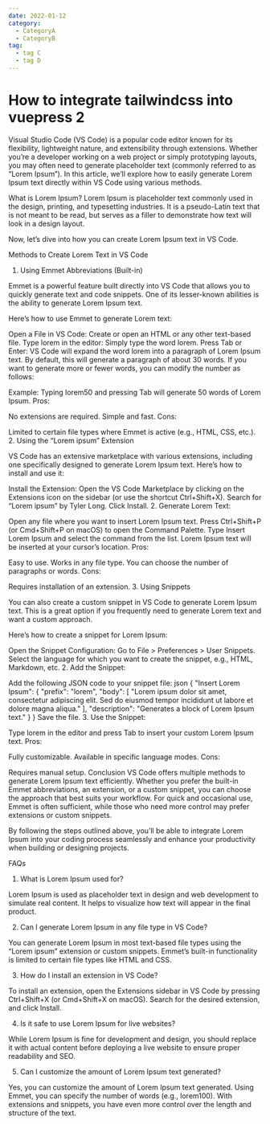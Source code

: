 ```yaml
---
date: 2022-01-12
category:
  - CategoryA
  - CategoryB
tag:
  - tag C
  - tag D
---
```


# How to integrate tailwindcss into vuepress 2
Visual Studio Code (VS Code) is a popular code editor known for its flexibility, lightweight nature, and extensibility through extensions. Whether you’re a developer working on a web project or simply prototyping layouts, you may often need to generate placeholder text (commonly referred to as “Lorem Ipsum“). In this article, we’ll explore how to easily generate Lorem Ipsum text directly within VS Code using various methods.

What is Lorem Ipsum?
Lorem Ipsum is placeholder text commonly used in the design, printing, and typesetting industries. It is a pseudo-Latin text that is not meant to be read, but serves as a filler to demonstrate how text will look in a design layout.

Now, let’s dive into how you can create Lorem Ipsum text in VS Code.

Methods to Create Lorem Text in VS Code
1. Using Emmet Abbreviations (Built-in)

Emmet is a powerful feature built directly into VS Code that allows you to quickly generate text and code snippets. One of its lesser-known abilities is the ability to generate Lorem Ipsum text.

Here’s how to use Emmet to generate Lorem text:

Open a File in VS Code: Create or open an HTML or any other text-based file.
Type lorem in the editor: Simply type the word lorem.
Press Tab or Enter: VS Code will expand the word lorem into a paragraph of Lorem Ipsum text.
By default, this will generate a paragraph of about 30 words. If you want to generate more or fewer words, you can modify the number as follows:

Example: Typing lorem50 and pressing Tab will generate 50 words of Lorem Ipsum.
Pros:

No extensions are required.
Simple and fast.
Cons:

Limited to certain file types where Emmet is active (e.g., HTML, CSS, etc.).
2. Using the “Lorem ipsum” Extension

VS Code has an extensive marketplace with various extensions, including one specifically designed to generate Lorem Ipsum text. Here’s how to install and use it:

Install the Extension:
Open the VS Code Marketplace by clicking on the Extensions icon on the sidebar (or use the shortcut Ctrl+Shift+X).
Search for “Lorem ipsum” by Tyler Long.
Click Install.
2. Generate Lorem Text:

Open any file where you want to insert Lorem Ipsum text.
Press Ctrl+Shift+P (or Cmd+Shift+P on macOS) to open the Command Palette.
Type Insert Lorem Ipsum and select the command from the list.
Lorem Ipsum text will be inserted at your cursor’s location.
Pros:

Easy to use.
Works in any file type.
You can choose the number of paragraphs or words.
Cons:

Requires installation of an extension.
3. Using Snippets

You can also create a custom snippet in VS Code to generate Lorem Ipsum text. This is a great option if you frequently need to generate Lorem text and want a custom approach.

Here’s how to create a snippet for Lorem Ipsum:

Open the Snippet Configuration:
Go to File > Preferences > User Snippets.
Select the language for which you want to create the snippet, e.g., HTML, Markdown, etc.
2. Add the Snippet:

Add the following JSON code to your snippet file:
json { "Insert Lorem Ipsum": { "prefix": "lorem", "body": [ "Lorem ipsum dolor sit amet, consectetur adipiscing elit. Sed do eiusmod tempor incididunt ut labore et dolore magna aliqua." ], "description": "Generates a block of Lorem Ipsum text." } }
Save the file.
3. Use the Snippet:

Type lorem in the editor and press Tab to insert your custom Lorem Ipsum text.
Pros:

Fully customizable.
Available in specific language modes.
Cons:

Requires manual setup.
Conclusion
VS Code offers multiple methods to generate Lorem Ipsum text efficiently. Whether you prefer the built-in Emmet abbreviations, an extension, or a custom snippet, you can choose the approach that best suits your workflow. For quick and occasional use, Emmet is often sufficient, while those who need more control may prefer extensions or custom snippets.

By following the steps outlined above, you’ll be able to integrate Lorem Ipsum into your coding process seamlessly and enhance your productivity when building or designing projects.

FAQs
1. What is Lorem Ipsum used for?

Lorem Ipsum is used as placeholder text in design and web development to simulate real content. It helps to visualize how text will appear in the final product.

2. Can I generate Lorem Ipsum in any file type in VS Code?

You can generate Lorem Ipsum in most text-based file types using the “Lorem ipsum” extension or custom snippets. Emmet’s built-in functionality is limited to certain file types like HTML and CSS.

3. How do I install an extension in VS Code?

To install an extension, open the Extensions sidebar in VS Code by pressing Ctrl+Shift+X (or Cmd+Shift+X on macOS). Search for the desired extension, and click Install.

4. Is it safe to use Lorem Ipsum for live websites?

While Lorem Ipsum is fine for development and design, you should replace it with actual content before deploying a live website to ensure proper readability and SEO.

5. Can I customize the amount of Lorem Ipsum text generated?

Yes, you can customize the amount of Lorem Ipsum text generated. Using Emmet, you can specify the number of words (e.g., lorem100). With extensions and snippets, you have even more control over the length and structure of the text.